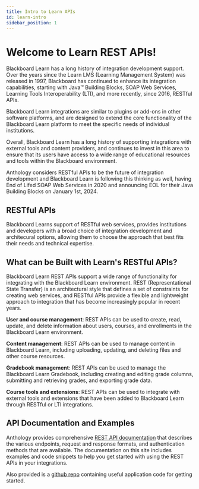 ```yaml
---
title: Intro to Learn APIs
id: learn-intro
sidebar_position: 1
---
```


# Welcome to Learn REST APIs!

Blackboard Learn has a long history of integration development support. Over the years since the Learn LMS (Learning Management System) was released in 1997, Blackboard has continued to enhance its integration capabilities, starting with Java&trade; Building Blocks, SOAP Web Services, Learning Tools Interoperability (LTI), and more recently, since 2016, RESTful APIs.

Blackboard Learn integrations are similar to plugins or add-ons in other software platforms, and are designed to extend the core functionality of the Blackboard Learn platform to meet the specific needs of individual institutions.

Overall, Blackboard Learn has a long history of supporting integrations with external tools and content providers, and continues to invest in this area to ensure that its users have access to a wide range of educational resources and tools within the Blackboard environment.

Anthology considers RESTful APIs to be the future of integration development and Blackboard Learn is following this thinking as well, having End of Lifed SOAP Web Services in 2020 and announcing EOL for their Java Building Blocks on January 1st, 2024. 

## RESTful APIs
Blackboard Learns support of RESTful web services, provides institutions and developers with a broad choice of integration development and architecural options, allowing them to choose the approach that best fits their needs and technical expertise.

## What can be Built with Learn's RESTful APIs?
Blackboard Learn REST APIs support a wide range of functionality for integrating with the Blackboard Learn environment. REST (Representational State Transfer) is an architectural style that defines a set of constraints for creating web services, and RESTful APIs provide a flexible and lightweight approach to integration that has become increasingly popular in recent years.

**User and course management**: REST APIs can be used to create, read, update, and delete information about users, courses, and enrollments in the Blackboard Learn environment.

**Content management**: REST APIs can be used to manage content in Blackboard Learn, including uploading, updating, and deleting files and other course resources.

**Gradebook management**: REST APIs can be used to manage the Blackboard Learn Gradebook, including creating and editing grade columns, submitting and retrieving grades, and exporting grade data.

**Course tools and extensions**: REST APIs can be used to integrate with external tools and extensions that have been added to Blackboard Learn through RESTful or LTI integrations.

## API Documentation and Examples
Anthology provides comprehensive [REST API documentation](https://developer.anthology.com/portal/displayApi/Learn) that describes the various endpoints, request and response formats, and authentication methods that are available. The documentation on this site includes examples and code snippets to help you get started with using the REST APIs in your integrations.

Also provided is a [github repo](https://github.com/search?q=org%3Ablackboard+blackboard%2FBBDN-) containing useful application code for getting started.